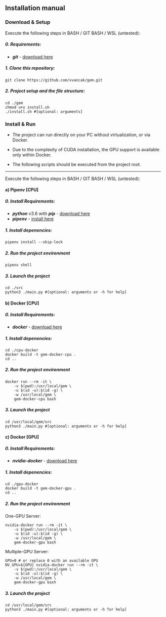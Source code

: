 Installation manual
-----------------------

### Download & Setup
Execute the following steps in BASH / GIT BASH / WSL (untested):

##### 0. Requirements:
* ***git*** - [download here](https://git-scm.com/downloads)

##### 1. Clone this repository: 
```Shell
git clone https://github.com/vvancak/gem.git
```

##### 2. Project setup and the file structure:
```Shell
cd ./gem
chmod u+x install.sh
./install.sh #[optional: arguments]
```

### Install & Run
* The project can run directly on your PC without virtualization, or via Docker. 

* Due to the complexity of CUDA installation, the GPU support is available only within Docker.

* The following scripts should be executed from the project root.

-----------------------
Execute the following steps in BASH / GIT BASH / WSL (untested):

#### a) Pipenv [CPU]
##### 0. Install Requirements:
* ***python*** v3.6 with ***pip*** - [download here](https://www.python.org/downloads/)
* ***pipenv*** - [install here](https://docs.pipenv.org/en/latest/install/#installing-pipenv)

##### 1. Install depenencies:
```Shell
pipenv install --skip-lock 
```

##### 2. Run the project environment
```Shell
pipenv shell
```

##### 3. Launch the project
```Shell
cd ./src
python3 ./main.py #[optional: arguments or -h for help]
```

#### b) Docker [CPU]
##### 0. Install Requirements:
* ***docker*** - [download here](https://www.docker.com/)

##### 1. Install depenencies:
```Shell
cd ./cpu-docker
docker build -t gem-docker-cpu .
cd ..
```

##### 2. Run the project environment
```Shell
docker run --rm -it \
    -v $(pwd):/usr/local/gem \
    -u $(id -u):$(id -g) \
    -w /usr/local/gem \
    gem-docker-cpu bash
```

##### 3. Launch the project
```Shell
cd /usr/local/gem/src
python3 ./main.py #[optional: arguments or -h for help]
```


#### c) Docker [GPU]

##### 0. Install Requirements:
* ***nvidia-docker*** - [download here](https://github.com/NVIDIA/nvidia-docker)

##### 1. Install depenencies:
```Shell
cd ./gpu-docker
docker build -t gem-docker-gpu .
cd ..
```

##### 2. Run the project environment
One-GPU Server:
```Shell
nvidia-docker run --rm -it \
    -v $(pwd):/usr/local/gem \
    -u $(id -u):$(id -g) \
    -w /usr/local/gem \
    gem-docker-gpu bash
```

Multiple-GPU Server:
```Shell
GPU=0 # or replace 0 with an available GPU
NV_GPU=${GPU} nvidia-docker run --rm -it \
    -v $(pwd):/usr/local/gem \
    -u $(id -u):$(id -g) \
    -w /usr/local/gem \
    gem-docker-gpu bash
```


##### 3. Launch the project
```Shell
cd /usr/local/gem/src
python3 ./main.py #[optional: arguments or -h for help]
```
